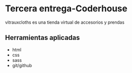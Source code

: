 # Tercera entrega-Coderhouse


vitrauxcloths es una tienda virtual de accesorios y prendas

## Herramientas aplicadas
- html
- css
- sass
- git/github